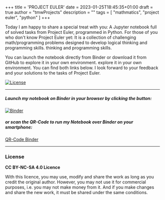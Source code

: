 +++
title = 'PROJECT EULER'
date = 2023-01-25T18:45:35+01:00
draft = true
author = "tmwProjects"
description = ""
tags = [
    "mathmatics",
    "project euler",
    "python"
]
+++

Today I am happy to share a special treat with you: A Jupyter notebook full of solved tasks from 
Project Euler, programmed in Python. For those of you who don't know Project Euler yet: It is 
a collection of challenging math/programming problems designed to develop logical thinking and programming skills. 
thinking and programming skills.

You can launch the notebook directly from Binder or download it from GitHub to explore it in your own environment. 
explore it in your own environment. You can find both links below. I look forward to your feedback and your solutions to the tasks of 
Project Euler.

[![License](https://img.shields.io/badge/License-CC%20BY--NC--SA%204.0-6B783D)](http://creativecommons.org/licenses/by-nc-sa/4.0/)

***

##### Launch my notebook on Binder in your browser by clicking the button:

[![Binder](https://mybinder.org/badge_logo.svg)](https://mybinder.org/v2/gh/tmwProjects/project_euler/HEAD?labpath=project_euler.ipynb)

##### or scan the QR-Code to run my Notebook over Binder on your smartphone:

[QR-Code Binder](https://github.com/tmwProjects/Blog/blob/master/content/grafics/project_euler.png?raw=true)

***

### License

**CC BY-NC-SA 4.0 Licence**

With this licence, you may use, modify and share the work as long as you credit the original author. However, you may 
not use it for commercial purposes, i.e. you may not make money from it. And if you make changes and share the new work, 
it must be shared under the same conditions.